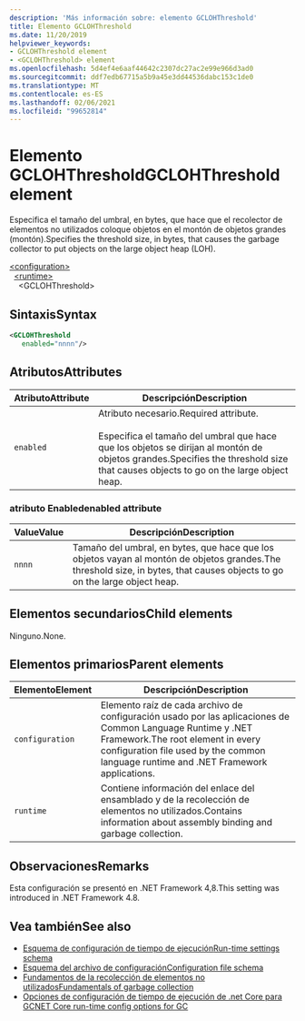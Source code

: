 ```yaml
---
description: 'Más información sobre: elemento GCLOHThreshold'
title: Elemento GCLOHThreshold
ms.date: 11/20/2019
helpviewer_keywords:
- GCLOHThreshold element
- <GCLOHThreshold> element
ms.openlocfilehash: 5d4ef4e6aaf44642c2307dc27ac2e99e966d3ad0
ms.sourcegitcommit: ddf7edb67715a5b9a45e3dd44536dabc153c1de0
ms.translationtype: MT
ms.contentlocale: es-ES
ms.lasthandoff: 02/06/2021
ms.locfileid: "99652814"
---
```

# <a name="gclohthreshold-element"></a><span data-ttu-id="37f31-103">Elemento GCLOHThreshold</span><span class="sxs-lookup"><span data-stu-id="37f31-103">GCLOHThreshold element</span></span>

<span data-ttu-id="37f31-104">Especifica el tamaño del umbral, en bytes, que hace que el recolector de elementos no utilizados coloque objetos en el montón de objetos grandes (montón).</span><span class="sxs-lookup"><span data-stu-id="37f31-104">Specifies the threshold size, in bytes, that causes the garbage collector to put objects on the large object heap (LOH).</span></span>

[\<configuration>](../configuration-element.md)\
&nbsp;&nbsp;[\<runtime>](runtime-element.md)\
&nbsp;&nbsp;&nbsp;&nbsp;\<GCLOHThreshold>

## <a name="syntax"></a><span data-ttu-id="37f31-105">Sintaxis</span><span class="sxs-lookup"><span data-stu-id="37f31-105">Syntax</span></span>

```xml
<GCLOHThreshold
   enabled="nnnn"/>
```

## <a name="attributes"></a><span data-ttu-id="37f31-106">Atributos</span><span class="sxs-lookup"><span data-stu-id="37f31-106">Attributes</span></span>

|<span data-ttu-id="37f31-107">Atributo</span><span class="sxs-lookup"><span data-stu-id="37f31-107">Attribute</span></span>|<span data-ttu-id="37f31-108">Descripción</span><span class="sxs-lookup"><span data-stu-id="37f31-108">Description</span></span>|
|---------------|-----------------|
|`enabled`|<span data-ttu-id="37f31-109">Atributo necesario.</span><span class="sxs-lookup"><span data-stu-id="37f31-109">Required attribute.</span></span><br /><br /><span data-ttu-id="37f31-110">Especifica el tamaño del umbral que hace que los objetos se dirijan al montón de objetos grandes.</span><span class="sxs-lookup"><span data-stu-id="37f31-110">Specifies the threshold size that causes objects to go on the large object heap.</span></span>|

### <a name="enabled-attribute"></a><span data-ttu-id="37f31-111">atributo Enabled</span><span class="sxs-lookup"><span data-stu-id="37f31-111">enabled attribute</span></span>

|<span data-ttu-id="37f31-112">Value</span><span class="sxs-lookup"><span data-stu-id="37f31-112">Value</span></span>|<span data-ttu-id="37f31-113">Descripción</span><span class="sxs-lookup"><span data-stu-id="37f31-113">Description</span></span>|
|-----------|-----------------|
|`nnnn`|<span data-ttu-id="37f31-114">Tamaño del umbral, en bytes, que hace que los objetos vayan al montón de objetos grandes.</span><span class="sxs-lookup"><span data-stu-id="37f31-114">The threshold size, in bytes, that causes objects to go on the large object heap.</span></span>|

## <a name="child-elements"></a><span data-ttu-id="37f31-115">Elementos secundarios</span><span class="sxs-lookup"><span data-stu-id="37f31-115">Child elements</span></span>

<span data-ttu-id="37f31-116">Ninguno.</span><span class="sxs-lookup"><span data-stu-id="37f31-116">None.</span></span>

## <a name="parent-elements"></a><span data-ttu-id="37f31-117">Elementos primarios</span><span class="sxs-lookup"><span data-stu-id="37f31-117">Parent elements</span></span>

|<span data-ttu-id="37f31-118">Elemento</span><span class="sxs-lookup"><span data-stu-id="37f31-118">Element</span></span>|<span data-ttu-id="37f31-119">Descripción</span><span class="sxs-lookup"><span data-stu-id="37f31-119">Description</span></span>|
|-------------|-----------------|
|`configuration`|<span data-ttu-id="37f31-120">Elemento raíz de cada archivo de configuración usado por las aplicaciones de Common Language Runtime y .NET Framework.</span><span class="sxs-lookup"><span data-stu-id="37f31-120">The root element in every configuration file used by the common language runtime and .NET Framework applications.</span></span>|
|`runtime`|<span data-ttu-id="37f31-121">Contiene información del enlace del ensamblado y de la recolección de elementos no utilizados.</span><span class="sxs-lookup"><span data-stu-id="37f31-121">Contains information about assembly binding and garbage collection.</span></span>|

## <a name="remarks"></a><span data-ttu-id="37f31-122">Observaciones</span><span class="sxs-lookup"><span data-stu-id="37f31-122">Remarks</span></span>

<span data-ttu-id="37f31-123">Esta configuración se presentó en .NET Framework 4,8.</span><span class="sxs-lookup"><span data-stu-id="37f31-123">This setting was introduced in .NET Framework 4.8.</span></span>

## <a name="see-also"></a><span data-ttu-id="37f31-124">Vea también</span><span class="sxs-lookup"><span data-stu-id="37f31-124">See also</span></span>

- [<span data-ttu-id="37f31-125">Esquema de configuración de tiempo de ejecución</span><span class="sxs-lookup"><span data-stu-id="37f31-125">Run-time settings schema</span></span>](index.md)
- [<span data-ttu-id="37f31-126">Esquema del archivo de configuración</span><span class="sxs-lookup"><span data-stu-id="37f31-126">Configuration file schema</span></span>](../index.md)
- [<span data-ttu-id="37f31-127">Fundamentos de la recolección de elementos no utilizados</span><span class="sxs-lookup"><span data-stu-id="37f31-127">Fundamentals of garbage collection</span></span>](../../../../standard/garbage-collection/fundamentals.md)
- [<span data-ttu-id="37f31-128">Opciones de configuración de tiempo de ejecución de .net Core para GC</span><span class="sxs-lookup"><span data-stu-id="37f31-128">NET Core run-time config options for GC</span></span>](../../../../core/run-time-config/garbage-collector.md)
